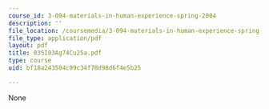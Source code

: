 ```yaml
---
course_id: 3-094-materials-in-human-experience-spring-2004
description: ''
file_location: /coursemedia/3-094-materials-in-human-experience-spring-2004/bf18a243504c09c34f78d98d6f4e5b25_03SI03Ag74Cu25a.pdf
file_type: application/pdf
layout: pdf
title: 03SI03Ag74Cu25a.pdf
type: course
uid: bf18a243504c09c34f78d98d6f4e5b25

---
```

None